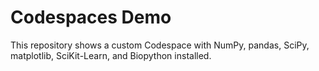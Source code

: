 # Codespaces Demo

This repository shows a custom Codespace with NumPy, pandas, SciPy, matplotlib, SciKit-Learn, and Biopython installed.